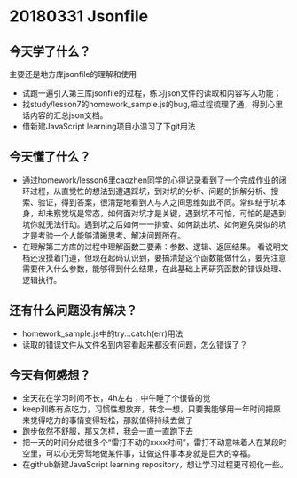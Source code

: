 # 20180331 Jsonfile
## 今天学了什么？
主要还是地方库jsonfile的理解和使用
- 试跑一遍引入第三库jsonfile的过程，练习json文件的读取和内容写入功能；
- 找study/lesson7的homework_sample.js的bug,把过程梳理了通，得到心里话内容的汇总json文档。
- 借新建JavaScript learning项目小温习了下git用法

## 今天懂了什么？
- 通过homework/lesson6里caozhen同学的心得记录看到了一个完成作业的闭环过程，从直觉性的想法到遭遇踩坑，到对坑的分析、问题的拆解分析、搜索、验证，得到答案，很清楚地看到人与人之间思维如此不同。常纠结于坑本身，却未察觉坑是常态，如何面对坑才是关键，遇到坑不可怕，可怕的是遇到坑你就无法行动。遇到坑之后如何一一排查、如何跳出坑、如何避免类似的坑才是考验一个人能够清晰思考、解决问题所在。
- 在理解第三方库的过程中理解函数三要素：参数、逻辑、返回结果。
看说明文档还没摸着门道，但现在起码认识到，要搞清楚这个函数能做什么，要先注意需要传入什么参数，能够得到什么结果，在此基础上再研究函数的错误处理、逻辑执行。

## 还有什么问题没有解决？
- homework_sample.js中的try...catch(err)用法
- 读取的错误文件从文件名到内容看起来都没有问题，怎么错误了？

## 今天有何感想？
- 全天花在学习时间不长，4h左右；中午睡了个很昏的觉
- keep训练有点吃力，习惯性想放弃，转念一想，只要我能够用一年时间把原来觉得吃力的事情变得轻松，那就值得持续去做了
- 跑步依然不舒服，那又怎样，我会一直一直跑下去
- 把一天的时间分成很多个“雷打不动的xxxx时间”，雷打不动意味着人在某段时空里，可以心无旁骛地做某件事，让做这件事本身就是巨大的幸福。
- 在github新建JavaScript learning repository，想让学习过程更可视化一些。
